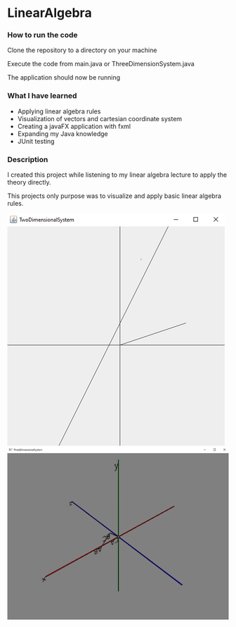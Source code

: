 # LinearAlgebra
<h3>How to run the code</h3>
<p>Clone the repository to a directory on your machine</p>
<p>Execute the code from main.java or ThreeDimensionSystem.java</p>
<p>The application should now be running</p>

<h3>What I have learned</h3>
<ul>

<li>Applying linear algebra rules</li>
<li>Visualization of vectors and cartesian coordinate system</li>
<li>Creating a javaFX application with fxml</li>
<li>Expanding my Java knowledge</li>
<li>JUnit testing</li>
</ul>
<h3>Description</h3>
<p>I created this project while listening to my linear algebra 
lecture to apply the theory directly.</p>
<p>This projects only purpose was to visualize and apply basic linear algebra
rules.</p>

![TwoDimension](./screenshots/twoDimensionalSystem.png)
![ThreeDimension](./screenshots/threeDimensionalSystem.png)
